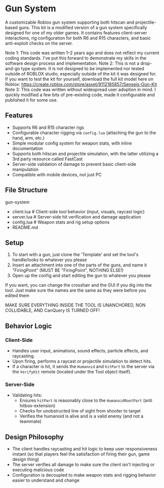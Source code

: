 # Gun System

A customizable Roblox gun system supporting both hitscan and projectile-based guns. This kit is a modified version of a gun system specifically designed for one of my older games. It contains features client-server interactions, rig configuration for both R6 and R15 characters, and basic anti-exploit checks on the server.

Note 1: This code was written 1–2 years ago and does not reflect my current coding standards. I've put this forward to demonstrate my skills in the software design process and implementation.
Note 2: This is not a drop-and-go type system. It is not designed to be implemented nor tested outside of ROBLOX studio, especially outside of the kit it was designed for. If you want to test the kit for yourself, download the full kit model here on Roblox:
https://create.roblox.com/store/asset/9112185857/Senseis-Gun-Kit
Note 3: This code was written without widespread user adoption in mind. I quickly modified a few bits of pre-existing code, made it configurable and published it for some use.

## Features
- Supports R6 and R15 character rigs
- Configurable character rigging via `config.lua` (attaching the gun to the hand, arm, etc.)
- Simple modular config system for weapon stats, with inline documentation
- Supports both hitscan and projectile simulation, with the latter utilizing a 3rd party resource called FastCast
- Server-side validation of damage to prevent basic client-side manipulation
- Compatible with mobile devices, not just PC

## File Structure
gun-system
 - client.lua # Client-side tool behavior (input, visuals, raycast logic)
 - server.lua # Server-side hit verification and damage application
 - config.lua # Weapon stats and rig setup options
 - README.md

## Setup

1. To start with a gun, just clone the 'Template' and set the tool's handle/looks to whatever you please
2. Insert an attachment into one of the parts of the guns, and name it "FiringPoint" (MUST BE "FiringPoint", NOTHING ELSE!)
3. Open up the config and start editing the gun to whatever you please

If you want, you can change the crosshair and the GUI if you dig into the tool. Just make sure the names are the same as they were before you edited them

MAKE SURE EVERYTHING INSIDE THE TOOL IS UNANCHORED, NON COLLIDABLE, AND CanQuery IS TURNED OFF!

## Behavior Logic

### Client-Side
- Handles user input, animations, sound effects, particle effects, and raycasting.
- Upon firing, performs a raycast or projectile simulation to detect hits.
- If a character is hit, it sends the `Humanoid` and `hitPart` to the server via the `VerifyHit` remote (located under the Tool object itself).

### Server-Side
- Validating hits:
  - Ensures `hitPart` is reasonably close to the `HumanoidRootPart` (anti hitbox-extension)
  - Checks for unobstructed line of sight from shooter to target
  - Verifies the humanoid is alive and is a valid enemy (and not a teammate)

## Design Philosophy

- The client handles raycasting and hit logic to keep user responsiveness instant (so that players feel the satisfaction of firing their gun, game design thing)
- The server verifies all damage to make sure the client isn't injecting or executing malicious code
- Configuration is decoupled to make weapon stats and rigging behavior easier to understand and change
